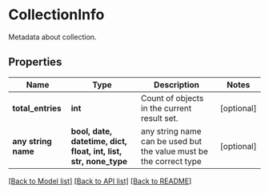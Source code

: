 # CollectionInfo

Metadata about collection.

## Properties
Name | Type | Description | Notes
------------ | ------------- | ------------- | -------------
**total_entries** | **int** | Count of objects in the current result set. | [optional] 
**any string name** | **bool, date, datetime, dict, float, int, list, str, none_type** | any string name can be used but the value must be the correct type | [optional]

[[Back to Model list]](../README.md#documentation-for-models) [[Back to API list]](../README.md#documentation-for-api-endpoints) [[Back to README]](../README.md)


